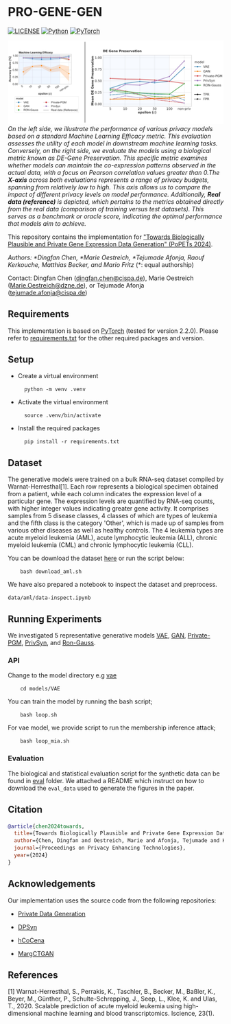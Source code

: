 # PRO-GENE-GEN
[![LICENSE](https://img.shields.io/badge/license-MIT-green?style=flat-square)](LICENSE)
[![Python](https://img.shields.io/badge/python-3.9-blue.svg?style=flat-square)](https://www.python.org/)
[![PyTorch](https://img.shields.io/badge/PyTorch-2.2.0-orange)](https://pytorch.org/)

![image](teaser_figure.jpg)
*On the left side, we illustrate the performance of various privacy models based on a standard Machine Learning Efficacy metric. This evaluation assesses the utility of each model in downstream machine learning tasks. Conversely, on the right side, we evaluate the models using a biological metric known as DE-Gene Preservation. This specific metric examines whether models can maintain the co-expression patterns observed in the actual data, with a focus on Pearson correlation values greater than 0.The **X-axis** across both evaluations represents a range of privacy budgets, spanning from relatively low to high. This axis allows us to compare the impact of different privacy levels on model performance. Additionally, **Real data (reference)** is depicted, which pertains to the metrics obtained directly from the real data (comparison of training versus test datasets). This serves as a benchmark or oracle score, indicating the optimal performance that models aim to achieve.*


This repository contains the implementation for ["Towards Biologically Plausible and Private Gene Expression Data Generation" (PoPETs 2024)](https://arxiv.org/pdf/2402.04912.pdf).

*Authors: \*Dingfan Chen, \*Marie Oestreich, \*Tejumade Afonja, Raouf Kerkouche, Matthias Becker, and Mario Fritz* (\*: equal authorship)

Contact: Dingfan Chen ([dingfan.chen@cispa.de](mailto:dingfan.chen@cispa.de)), Marie Oestreich ([Marie.Oestreich@dzne.de](mailto:marie.oestreich@dzne.de)), or Tejumade Afonja ([tejumade.afonja@cispa.de](mailto:tejumade.afonja@cispa.de))



## Requirements
This implementation is based on [PyTorch](https://pytorch.org/) (tested for version 2.2.0). Please refer to [requirements.txt](./requirements.txt) for the other required packages and version.  

## Setup
- Create a virtual environment

        python -m venv .venv

- Activate the virtual environment
    
        source .venv/bin/activate

- Install the required packages

        pip install -r requirements.txt


## Dataset
The generative models were trained on a bulk RNA-seq dataset compiled by Warnat-Herresthal[1]. Each row represents a biological specimen obtained from a patient, while each column indicates the expression level of a particular gene. The expression levels are quantified by RNA-seq counts, with higher integer values indicating greater gene activity. It comprises samples from 5 disease classes, 4 classes of which are types of leukemia and the fifth class is the category 'Other', which is made up of samples from various other diseases as well as healthy controls. The 4 leukemia types are acute myeloid leukemia (AML), acute lymphocytic leukemia (ALL), chronic myeloid leukemia (CML) and chronic lymphocytic leukemia (CLL).

You can be download the dataset [here](https://dl.cispa.de/s/paWjy4mzE5zkzM5) or run the script below:

        bash download_aml.sh
           
 We have also prepared a notebook to inspect the dataset and preprocess.

    data/aml/data-inspect.ipynb

## Running Experiments
We investigated 5 representative generative models [VAE](./models/VAE), [GAN](./models/DP_WGAN), [Private-PGM](./models/Private_PGM), [PrivSyn](./models/DPSYN), and [Ron-Gauss](./models/RONgauss).

### API
Change to the model directory e.g [vae](./models/VAE)  

        cd models/VAE

You can train the model by running the bash script;

        bash loop.sh

For vae model, we provide script to run the membership inference attack;

        bash loop_mia.sh

### Evaluation
The biological and statistical evaluation script for the synthetic data can be found in [eval](./eval/) folder. We attached a README which instruct on how to download the `eval_data` used to generate the figures in the paper.

## Citation
```bibtex
@article{chen2024towards,
  title={Towards Biologically Plausible and Private Gene Expression Data Generation},
  author={Chen, Dingfan and Oestreich, Marie and Afonja, Tejumade and Kerkouche, Raouf and Becker, Matthias and Fritz, Mario},
  journal={Proceedings on Privacy Enhancing Technologies},
  year={2024}
}
```

## Acknowledgements
Our implementation uses the source code from the following repositories:
- [Private Data Generation](https://github.com/BorealisAI/private-data-generation)

- [DPSyn](https://github.com/usnistgov/PrivacyEngCollabSpace/tree/master/tools/de-identification/Differential-Privacy-Synthetic-Data-Challenge-Algorithms/DPSyn)

- [hCoCena](https://github.com/MarieOestreich/hCoCena)

- [MargCTGAN](https://github.com/tejuafonja/margctgan)

## References
[1] Warnat-Herresthal, S., Perrakis, K., Taschler, B., Becker, M., Baßler, K., Beyer, M., Günther, P., Schulte-Schrepping, J., Seep, L., Klee, K. and Ulas, T., 2020. Scalable prediction of acute myeloid leukemia using high-dimensional machine learning and blood transcriptomics. Iscience, 23(1).
